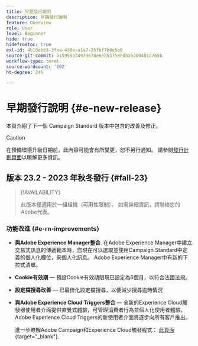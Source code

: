 ```yaml
---
title: 早期發行說明
description: 早期發行說明
feature: Overview
role: User
level: Beginner
hide: true
hidefromtoc: true
exl-id: 4b10eb63-3fea-438e-a1a7-25fbf7b0e5b0
source-git-commit: a15959b34979678e6ed53758e0ba5a00401a765b
workflow-type: tm+mt
source-wordcount: '202'
ht-degree: 24%

---
```



# 早期發行說明 {#e-new-release}

本頁介紹了下一個 Campaign Standard 版本中包含的改善及修正。

>[!CAUTION]
>
> 在預備環境升級日期前，此內容可能會有所變更，恕不另行通知。 請參閱[發行計劃頁面](../../rn/using/release-planning.md)以瞭解更多資訊。

## 版本 23.2 - 2023 年秋冬發行 {#fall-23}

>[!AVAILABILITY]
>
>此版本僅適用於一組組織（可用性限制）。 如需詳細資訊，請聯絡您的Adobe代表。

### 功能改進 {#e-rn-improvements}

* **與Adobe Experience Manager整合**. 在Adobe Experience Manager中建立交易式訊息的傳遞範本時，您現在可以選取並使用Campaign Standard中定義的個人化欄位，來個人化訊息。 Adobe Experience Manager中有新的下拉式清單。

* **Cookie有效期**  — 預設Cookie有效期限現已設定為6個月，以符合法國法規。

* **設定檔搜尋改善**  — 已最佳化設定檔搜尋，以便減少搜尋逾時情況

* **與Adobe Experience Cloud Triggers整合**  — 全新的Experience Cloud觸發器使用者介面提供直覺式體驗，可管理消費者行為並個人化使用者體驗。 Adobe Experience Cloud Triggers的新使用者介面將逐步向所有客戶推出。

  進一步瞭解Adobe Campaign和Experience Cloud觸發程式： [此頁面](https://experienceleague.adobe.com/docs/experience-cloud/triggers/overview.html){target="_blank"}.

